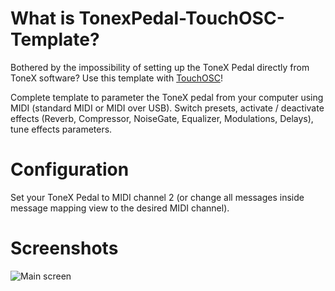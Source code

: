# What is TonexPedal-TouchOSC-Template?

Bothered by the impossibility of setting up the ToneX Pedal directly from ToneX software? Use this template with [TouchOSC](https://hexler.net/touchosc)!

Complete template to parameter the ToneX pedal from your computer using MIDI (standard MIDI or MIDI over USB). Switch presets, activate / deactivate effects (Reverb, Compressor, NoiseGate, Equalizer, Modulations, Delays), tune effects parameters.

# Configuration

Set your ToneX Pedal to MIDI channel 2 (or change all messages inside message mapping view to the desired MIDI channel).

# Screenshots

![Main screen]([https://raw.githubusercontent.com/ThibaultDucray/TonexPedal-TouchOSC-Template/refs/heads/main/ToneX-controler-2.jpg](https://raw.githubusercontent.com/ThibaultDucray/TonexPedal-TouchOSC-Template/refs/heads/main/ToneX-controler-2.jpg))
